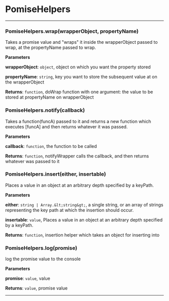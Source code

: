 # PomiseHelpers





* * *

### PomiseHelpers.wrap(wrapperObject, propertyName) 

Takes a promise value and "wraps" it inside
 the wrapperObject passed to wrap, at the
 propertyName passed to wrap.

**Parameters**

**wrapperObject**: `object`, object on which you want the property stored

**propertyName**: `string`, key you want to store the subsequent value at on the wrapperObject

**Returns**: `function`, doWrap function with one argument: the value to be stored at propertyName on wrapperObject


### PomiseHelpers.notify(callback) 

Takes a function(funcA) passed to it and returns a new function
 which executes [funcA] and then returns whatever it was passed.

**Parameters**

**callback**: `function`, the function to be called

**Returns**: `function`, notifyWrapper calls the callback, and then returns whatever was passed to it


### PomiseHelpers.insert(either, insertable) 

Places a value in an object at an arbitrary depth
 specified by a keyPath.

**Parameters**

**either**: `string | Array.&lt;string&gt;`, a single string, or an array of strings
 representing the key path at which the insertion should occur.

**insertable**: `value`, Places a value in an object at an arbitrary depth
 specified by a keyPath.

**Returns**: `function`, insertion helper which takes an object for inserting into


### PomiseHelpers.log(promise) 

log the promise value to the console

**Parameters**

**promise**: `value`, value

**Returns**: `value`, promise value



* * *










